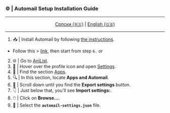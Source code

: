 ### ⚙️ | **Automail Setup Installation Guide**

<div align="center">

---

[Српски (🇷🇸)](README.md) | [English (🇬🇧)](README-en.md)

---

</div>

1. 📥 | Install Automail by following [the instructions](../README.md).

- Follow this > [link](https://anilist.co/settings/apps), then start from step `6.` or

2. 🌐 | Go to [AniList](https://anilist.co/settings/apps).
3. 🔧 | Hover over the profile icon and open [Settings](https://anilist.co/settings).
4. 📱 | Find the section [Apps](https://anilist.co/settings/apps).
5. 🔍 | In this section, locate **Apps and Automail**.
6. 🔽 | Scroll down until you find the **Export settings** button.
7. 👇 | Just below that, you'll see **Import settings:**.
8. 🖱️ | Click on **Browse...**.
9. 📂 | Select the **`automail-settings.json`** file.
